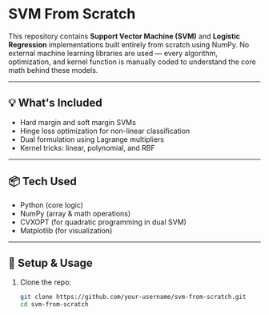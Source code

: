 # SVM From Scratch

This repository contains **Support Vector Machine (SVM)** and **Logistic Regression** implementations built entirely from scratch using NumPy. No external machine learning libraries are used — every algorithm, optimization, and kernel function is manually coded to understand the core math behind these models.

---

## 💡 What's Included

- Hard margin and soft margin SVMs
- Hinge loss optimization for non-linear classification
- Dual formulation using Lagrange multipliers
- Kernel tricks: linear, polynomial, and RBF

---

## 📦 Tech Used

- Python (core logic)
- NumPy (array & math operations)
- CVXOPT (for quadratic programming in dual SVM)
- Matplotlib (for visualization)

---

## 🔧 Setup & Usage

1. Clone the repo:
   ```bash
   git clone https://github.com/your-username/svm-from-scratch.git
   cd svm-from-scratch
